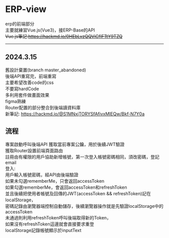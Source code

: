 # ERP-view

erp的前端部分  
主要就練習Vue.js(Vue3)，接ERP-Base的API  
~~Vue.js筆記:https://hackmd.io/0HEbLvzQQViCfIFTtY9TZQ~~
***
## 2024.3.15
舊設計棄置(branch master_abandoned)  
後端API重寫完，前端重寫  
主要希望改善code的css  
不要寫hardCode  
多利用套件做畫面效果  
figma熟練  
Router配置的部分整合到後端讀資料庫  
新筆記: https://hackmd.io/@S1MNxjTORYSfAfivxMlEQw/Bkf-N7Y0a

## 流程  
專案啟動呼叫後端API
獲取當前專案公鑰，用於後續JWT驗證  
獲取Router設置前端頁面路由  
註冊由有權限的用戶協助新增帳號，第一次登入帳號密碼相同，須改密碼，登記email  
登入:  
用戶輸入帳號密碼，經API由後端驗證  
如果未勾選rememberMe，只會返回accessToken  
如果勾選rememberMe，會返回accessToken和refreshToken  
並且後續把使用者帳號及回傳的JWT(accessToken && refreshToken)記在localStorage，  
密碼記錄由瀏覽器端控制自動儲存，後續瀏覽器操作就是先驗證localStorage中的accessToken  
未通過則利用refreshToken呼叫後端取得新的Token，  
如果沒有refreshToken這邊就會直接要求重登  
localStorage記錄帳號顯示於inputText  
